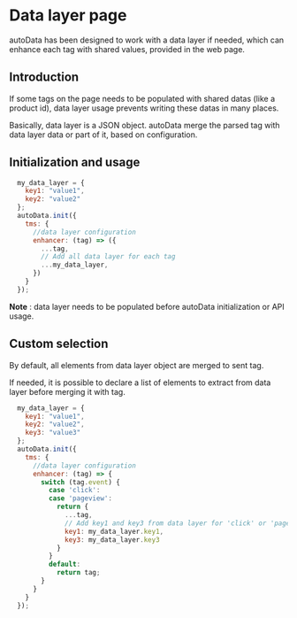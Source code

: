 # Data layer page

autoData has been designed to work with a data layer if needed, which can enhance each tag with shared values, provided in the web page.

## Introduction

If some tags on the page needs to be populated with shared datas (like a product id), data layer usage prevents writing these datas in many places.

Basically, data layer is a JSON object. autoData merge the parsed tag with data layer data or part of it, based on configuration.

## Initialization and usage

```js
  my_data_layer = {
    key1: "value1",
    key2: "value2"
  };
  autoData.init({
    tms: {
      //data layer configuration
      enhancer: (tag) => ({
        ...tag,
        // Add all data layer for each tag
        ...my_data_layer,
      })
    }
  });
```

**Note** : data layer needs to be populated before autoData initialization or API usage.

## Custom selection

By default, all elements from data layer object are merged to sent tag.

If needed, it is possible to declare a list of elements to extract from data layer before merging it with tag.

```js
  my_data_layer = {
    key1: "value1",
    key2: "value2",
    key3: "value3"
  };
  autoData.init({
    tms: {
      //data layer configuration
      enhancer: (tag) => {
        switch (tag.event) {
          case 'click':
          case 'pageview':
            return {
              ...tag,
              // Add key1 and key3 from data layer for 'click' or 'pageview' events
              key1: my_data_layer.key1,
              key3: my_data_layer.key3
            }
          }
          default:
            return tag;
        }
      }
    }
  });
```
